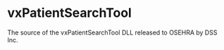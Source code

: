 vxPatientSearchTool
===================

The source of the vxPatientSearchTool DLL released to OSEHRA by DSS Inc.
